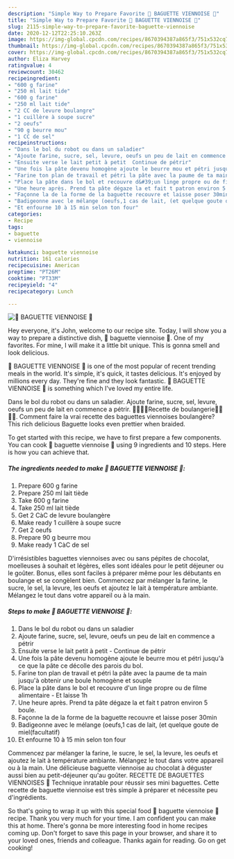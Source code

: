 ```yaml
---
description: "Simple Way to Prepare Favorite 🥖 BAGUETTE VIENNOISE 🥖"
title: "Simple Way to Prepare Favorite 🥖 BAGUETTE VIENNOISE 🥖"
slug: 2115-simple-way-to-prepare-favorite-baguette-viennoise
date: 2020-12-12T22:25:10.263Z
image: https://img-global.cpcdn.com/recipes/8670394387a865f3/751x532cq70/🥖-baguette-viennoise-🥖-photo-principale-de-la-recette.jpg
thumbnail: https://img-global.cpcdn.com/recipes/8670394387a865f3/751x532cq70/🥖-baguette-viennoise-🥖-photo-principale-de-la-recette.jpg
cover: https://img-global.cpcdn.com/recipes/8670394387a865f3/751x532cq70/🥖-baguette-viennoise-🥖-photo-principale-de-la-recette.jpg
author: Eliza Harvey
ratingvalue: 4
reviewcount: 30462
recipeingredient:
- "600 g farine"
- "250 ml lait tide"
- "600 g farine"
- "250 ml lait tide"
- "2 CC de levure boulangre"
- "1 cuillère à soupe sucre"
- "2 oeufs"
- "90 g beurre mou"
- "1 CC de sel"
recipeinstructions:
- "Dans le bol du robot ou dans un saladier"
- "Ajoute farine, sucre, sel, levure, oeufs un peu de lait en commence a pétrir"
- "Ensuite verse le lait petit à petit  Continue de pétrir"
- "Une fois la pâte devenu homogène ajoute le beurre mou et pétri jusqu&#39;à ce que la pâte ce décolle des parois du bol."
- "Farine ton plan de travail et pétri la pâte avec la paume de ta main jusqu&#39;à obtenir une boule homogène et souple"
- "Place la pâte dans le bol et recouvre d&#39;un linge propre ou de filme alimentaire  Et laisse 1h"
- "Une heure après. Prend ta pâte dégaze la et fait t patron environ 5 boule."
- "Façonne la de la forme de la baguette recouvre et laisse poser 30min"
- "Badigeonne avec le mélange (oeufs,1 cas de lait, (et quelque goute de miel(facultatif)"
- "Et enfourne 10 à 15 min selon ton four"
categories:
- Recipe
tags:
- baguette
- viennoise

katakunci: baguette viennoise 
nutrition: 161 calories
recipecuisine: American
preptime: "PT26M"
cooktime: "PT33M"
recipeyield: "4"
recipecategory: Lunch

---
```



![🥖 BAGUETTE VIENNOISE 🥖](https://img-global.cpcdn.com/recipes/8670394387a865f3/751x532cq70/🥖-baguette-viennoise-🥖-photo-principale-de-la-recette.jpg)

Hey everyone, it's John, welcome to our recipe site. Today, I will show you a way to prepare a distinctive dish, 🥖 baguette viennoise 🥖. One of my favorites. For mine, I will make it a little bit unique. This is gonna smell and look delicious.

🥖 BAGUETTE VIENNOISE 🥖 is one of the most popular of recent trending meals in the world. It's simple, it's quick, it tastes delicious. It's enjoyed by millions every day. They're fine and they look fantastic. 🥖 BAGUETTE VIENNOISE 🥖 is something which I've loved my entire life.

Dans le bol du robot ou dans un saladier. Ajoute farine, sucre, sel, levure, oeufs un peu de lait en commence a pétrir. 🥖🥖🥐🥐Recette de boulangerie🍞🍞🥯🥯. Comment faire la vrai recette des baguettes viennoises boulangère? This rich delicious Baguette looks even prettier when braided.


To get started with this recipe, we have to first prepare a few components. You can cook 🥖 baguette viennoise 🥖 using 9 ingredients and 10 steps. Here is how you can achieve that.

<!--inarticleads1-->

##### The ingredients needed to make 🥖 BAGUETTE VIENNOISE 🥖:

1. Prepare 600 g farine
1. Prepare 250 ml lait tiède
1. Take 600 g farine
1. Take 250 ml lait tiède
1. Get 2 CàC de levure boulangère
1. Make ready 1 cuillère à soupe sucre
1. Get 2 oeufs
1. Prepare 90 g beurre mou
1. Make ready 1 CàC de sel


D&#39;irrésistibles baguettes viennoises avec ou sans pépites de chocolat, moelleuses à souhait et légères, elles sont idéales pour le petit déjeuner ou le goûter. Bonus, elles sont faciles à préparer même pour les débutants en boulange et se congèlent bien. Commencez par mélanger la farine, le sucre, le sel, la levure, les oeufs et ajoutez le lait à température ambiante. Mélangez le tout dans votre appareil ou à la main. 

<!--inarticleads2-->

##### Steps to make 🥖 BAGUETTE VIENNOISE 🥖:

1. Dans le bol du robot ou dans un saladier
1. Ajoute farine, sucre, sel, levure, oeufs un peu de lait en commence a pétrir
1. Ensuite verse le lait petit à petit  - Continue de pétrir
1. Une fois la pâte devenu homogène ajoute le beurre mou et pétri jusqu&#39;à ce que la pâte ce décolle des parois du bol.
1. Farine ton plan de travail et pétri la pâte avec la paume de ta main jusqu&#39;à obtenir une boule homogène et souple
1. Place la pâte dans le bol et recouvre d&#39;un linge propre ou de filme alimentaire  - Et laisse 1h
1. Une heure après. Prend ta pâte dégaze la et fait t patron environ 5 boule.
1. Façonne la de la forme de la baguette recouvre et laisse poser 30min
1. Badigeonne avec le mélange (oeufs,1 cas de lait, (et quelque goute de miel(facultatif)
1. Et enfourne 10 à 15 min selon ton four


Commencez par mélanger la farine, le sucre, le sel, la levure, les oeufs et ajoutez le lait à température ambiante. Mélangez le tout dans votre appareil ou à la main. Une délicieuse baguette viennoise au chocolat à déguster aussi bien au petit-déjeuner qu&#39;au goûter. RECETTE DE BAGUETTES VIENNOISES 🥖 Technique inratable pour réussir ses mini baguettes. Cette recette de baguette viennoise est très simple à préparer et nécessite peu d&#39;ingrédients. 

So that's going to wrap it up with this special food 🥖 baguette viennoise 🥖 recipe. Thank you very much for your time. I am confident you can make this at home. There's gonna be more interesting food in home recipes coming up. Don't forget to save this page in your browser, and share it to your loved ones, friends and colleague. Thanks again for reading. Go on get cooking!
